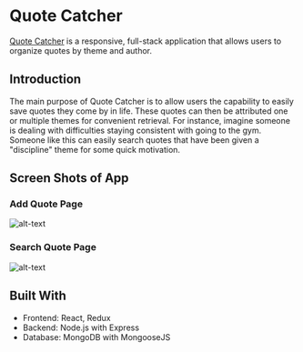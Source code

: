 # Quote Catcher

[Quote Catcher](https://quote-catcher.herokuapp.com) is a responsive, full-stack application that allows users to organize quotes by theme and author. 

## Introduction

The main purpose of Quote Catcher is to allow users the capability to easily save quotes they come by in life. These quotes can then be attributed one or multiple themes for convenient retrieval. For instance, imagine someone is dealing with difficulties staying consistent with going to the gym. Someone like this can easily search quotes that have been given a "discipline" theme for some quick motivation.   

## Screen Shots of App

### Add Quote Page
![alt-text](https://github.com/meron93/quote-catcher-client/blob/master/screenshots/add-quote-screenshot.png?raw=true "Add Quote Page")  



### Search Quote Page

![alt-text](https://github.com/meron93/quote-catcher-client/blob/master/screenshots/search-quotes-screenshot.png?raw=true "Search Quote Page")

## Built With 

* Frontend: React, Redux
* Backend: Node.js with Express
* Database: MongoDB with MongooseJS